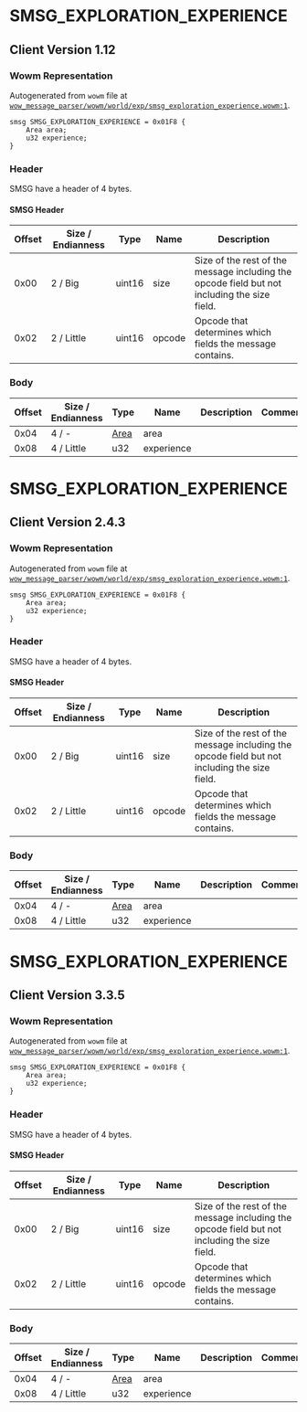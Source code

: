 # SMSG_EXPLORATION_EXPERIENCE

## Client Version 1.12

### Wowm Representation

Autogenerated from `wowm` file at [`wow_message_parser/wowm/world/exp/smsg_exploration_experience.wowm:1`](https://github.com/gtker/wow_messages/tree/main/wow_message_parser/wowm/world/exp/smsg_exploration_experience.wowm#L1).
```rust,ignore
smsg SMSG_EXPLORATION_EXPERIENCE = 0x01F8 {
    Area area;
    u32 experience;
}
```
### Header

SMSG have a header of 4 bytes.

#### SMSG Header

| Offset | Size / Endianness | Type   | Name   | Description |
| ------ | ----------------- | ------ | ------ | ----------- |
| 0x00   | 2 / Big           | uint16 | size   | Size of the rest of the message including the opcode field but not including the size field.|
| 0x02   | 2 / Little        | uint16 | opcode | Opcode that determines which fields the message contains.|

### Body

| Offset | Size / Endianness | Type | Name | Description | Comment |
| ------ | ----------------- | ---- | ---- | ----------- | ------- |
| 0x04 | 4 / - | [Area](area.md) | area |  |  |
| 0x08 | 4 / Little | u32 | experience |  |  |

# SMSG_EXPLORATION_EXPERIENCE

## Client Version 2.4.3

### Wowm Representation

Autogenerated from `wowm` file at [`wow_message_parser/wowm/world/exp/smsg_exploration_experience.wowm:1`](https://github.com/gtker/wow_messages/tree/main/wow_message_parser/wowm/world/exp/smsg_exploration_experience.wowm#L1).
```rust,ignore
smsg SMSG_EXPLORATION_EXPERIENCE = 0x01F8 {
    Area area;
    u32 experience;
}
```
### Header

SMSG have a header of 4 bytes.

#### SMSG Header

| Offset | Size / Endianness | Type   | Name   | Description |
| ------ | ----------------- | ------ | ------ | ----------- |
| 0x00   | 2 / Big           | uint16 | size   | Size of the rest of the message including the opcode field but not including the size field.|
| 0x02   | 2 / Little        | uint16 | opcode | Opcode that determines which fields the message contains.|

### Body

| Offset | Size / Endianness | Type | Name | Description | Comment |
| ------ | ----------------- | ---- | ---- | ----------- | ------- |
| 0x04 | 4 / - | [Area](area.md) | area |  |  |
| 0x08 | 4 / Little | u32 | experience |  |  |

# SMSG_EXPLORATION_EXPERIENCE

## Client Version 3.3.5

### Wowm Representation

Autogenerated from `wowm` file at [`wow_message_parser/wowm/world/exp/smsg_exploration_experience.wowm:1`](https://github.com/gtker/wow_messages/tree/main/wow_message_parser/wowm/world/exp/smsg_exploration_experience.wowm#L1).
```rust,ignore
smsg SMSG_EXPLORATION_EXPERIENCE = 0x01F8 {
    Area area;
    u32 experience;
}
```
### Header

SMSG have a header of 4 bytes.

#### SMSG Header

| Offset | Size / Endianness | Type   | Name   | Description |
| ------ | ----------------- | ------ | ------ | ----------- |
| 0x00   | 2 / Big           | uint16 | size   | Size of the rest of the message including the opcode field but not including the size field.|
| 0x02   | 2 / Little        | uint16 | opcode | Opcode that determines which fields the message contains.|

### Body

| Offset | Size / Endianness | Type | Name | Description | Comment |
| ------ | ----------------- | ---- | ---- | ----------- | ------- |
| 0x04 | 4 / - | [Area](area.md) | area |  |  |
| 0x08 | 4 / Little | u32 | experience |  |  |

